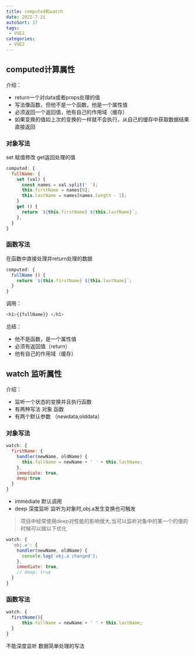 ```yaml
---
title: computed和watch
date: 2022-7-21
autoSort: 17
tags:
 - VUE2
categories: 
 - VUE2
---
```


## computed计算属性

介绍：
- return一个对data或者props处理的值
- 写法像函数，但他不是一个函数，他是一个属性值
- 必须返回一个返回值，他有自己的作用域（缓存）
- 如果变换的值如上次的变换的一样就不会执行，从自己的缓存中获取数据结果直接返回

### 对象写法
  
set 赋值修改 get返回处理的值
```js
computed: {
  fullName: {
    set (val) {
      const names = val.split(' ');
      this.firstName = names[0];
      this.lastName = names[names.length - 1];
    }
    get () {
      return `${this.firstName} ${this.lastName}`;
    },
  }
}
```
### 函数写法
  
在函数中直接处理并return处理的数据
```js
computed: {
  fullName () {
    return `${this.firstName} ${this.lastName}`;
  }
}
``` 
调用：

```js
<h1>{{fullName}} </h1>
```
总结：
- 他不是函数，是一个属性值
- 必须有返回值（return）
- 他有自己的作用域（缓存）

## watch 监听属性

介绍：
- 监听一个状态的变换并且执行函数
- 有两种写法 对象 函数
- 有两个默认参数  （newdata,olddata）

### 对象写法

``` js
watch: {
  firstName: {
    handler(newName, oldName) {
      this.fullName = newName + ' ' + this.lastName;
    },
    immediate: true,
    deep:true
  }
}
``` 
- immediate 默认调用
- deep 深度监听 监听为对象时,obj.a发生变换也可触发
  
> 项目中经常使用deep对性能的影响很大,当可以监听对象中的某一个的值的时候可以做以下优化
``` js
watch: {
  'obj.a': {
    handler(newName, oldName) {
      console.log('obj.a changed');
    },
    immediate: true,
    // deep: true
  }
}
```
### 函数写法

``` js
watch: {
  firstName(){
      this.fullName = newName + ' ' + this.lastName;
  }
}
```
不能深度监听 数据简单处理的写法
